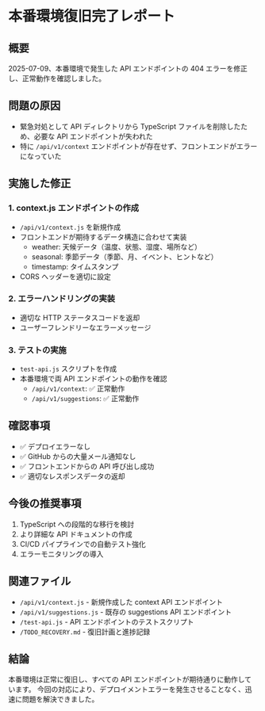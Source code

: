 # 本番環境復旧完了レポート

## 概要
2025-07-09、本番環境で発生した API エンドポイントの 404 エラーを修正し、正常動作を確認しました。

## 問題の原因
- 緊急対処として API ディレクトリから TypeScript ファイルを削除したため、必要な API エンドポイントが失われた
- 特に `/api/v1/context` エンドポイントが存在せず、フロントエンドがエラーになっていた

## 実施した修正

### 1. context.js エンドポイントの作成
- `/api/v1/context.js` を新規作成
- フロントエンドが期待するデータ構造に合わせて実装
  - weather: 天候データ（温度、状態、湿度、場所など）
  - seasonal: 季節データ（季節、月、イベント、ヒントなど）
  - timestamp: タイムスタンプ
- CORS ヘッダーを適切に設定

### 2. エラーハンドリングの実装
- 適切な HTTP ステータスコードを返却
- ユーザーフレンドリーなエラーメッセージ

### 3. テストの実施
- `test-api.js` スクリプトを作成
- 本番環境で両 API エンドポイントの動作を確認
  - `/api/v1/context`: ✅ 正常動作
  - `/api/v1/suggestions`: ✅ 正常動作

## 確認事項
- ✅ デプロイエラーなし
- ✅ GitHub からの大量メール通知なし
- ✅ フロントエンドからの API 呼び出し成功
- ✅ 適切なレスポンスデータの返却

## 今後の推奨事項
1. TypeScript への段階的な移行を検討
2. より詳細な API ドキュメントの作成
3. CI/CD パイプラインでの自動テスト強化
4. エラーモニタリングの導入

## 関連ファイル
- `/api/v1/context.js` - 新規作成した context API エンドポイント
- `/api/v1/suggestions.js` - 既存の suggestions API エンドポイント
- `/test-api.js` - API エンドポイントのテストスクリプト
- `/TODO_RECOVERY.md` - 復旧計画と進捗記録

## 結論
本番環境は正常に復旧し、すべての API エンドポイントが期待通りに動作しています。
今回の対応により、デプロイメントエラーを発生させることなく、迅速に問題を解決できました。